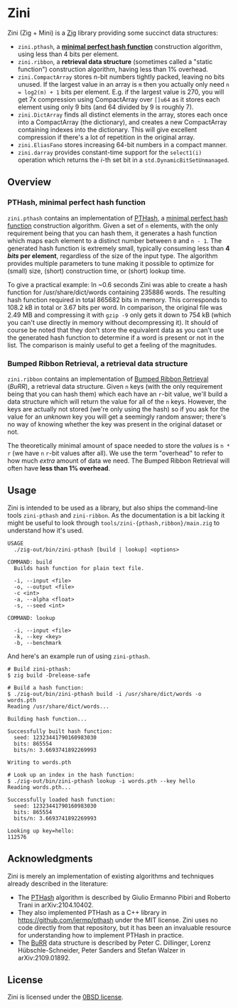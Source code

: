 # Zini

Zini (Zig + Mini) is a [Zig](https://ziglang.org/) library providing some succinct data structures:

- `zini.pthash`, a [**minimal perfect hash function**](https://en.wikipedia.org/wiki/Perfect_hash_function) construction algorithm, using less than 4 bits per element.
- `zini.ribbon`, a **retrieval data structure** (sometimes called a "static function") construction algorithm, having less than 1% overhead.
- `zini.CompactArray` stores n-bit numbers tightly packed, leaving no bits unused.
  If the largest value in an array is `m` then you actually only need `n = log2(m) + 1` bits per element.
  E.g. if the largest value is 270, you will get 7x compression using CompactArray over `[]u64` as it stores each element using only 9 bits (and 64 divided by 9 is roughly 7).
- `zini.DictArray` finds all distinct elements in the array, stores each once into a CompactArray (the dictionary), and creates a new CompactArray containing indexes into the dictionary.
  This will give excellent compression if there's a lot of repetition in the original array.
- `zini.EliasFano` stores increasing 64-bit numbers in a compact manner.
- `zini.darray` provides constant-time support for the `select1(i)` operation which returns the _i_-th set bit in a `std.DynamicBitSetUnmanaged`.

## Overview

### PTHash, minimal perfect hash function

`zini.pthash` contains an implementation of [PTHash][pthash], a [minimal perfect hash function](https://en.wikipedia.org/wiki/Perfect_hash_function) construction algorithm.
Given a set of `n` elements, with the only requirement being that you can hash them, it generates a hash function which maps each element to a distinct number between `0` and `n - 1`.
The generated hash function is extremely small, typically consuming less than **4 _bits_ per element**, regardless of the size of the input type.
The algorithm provides multiple parameters to tune making it possible to optimize for (small) size, (short) construction time, or (short) lookup time.

To give a practical example:
In ~0.6 seconds Zini was able to create a hash function for /usr/share/dict/words containing 235886 words.
The resulting hash function required in total 865682 bits in memory.
This corresponds to 108.2 kB in total or 3.67 bits per word.
In comparison, the original file was 2.49 MB and compressing it with `gzip -9` only gets it down to 754 kB (which you can't use directly in memory without decompressing it).
It should of course be noted that they don't store the equivalent data as you can't use the generated hash function to determine if a word is present or not in the list.
The comparison is mainly useful to get a feeling of the magnitudes.

### Bumped Ribbon Retrieval, a retrieval data structure

`zini.ribbon` contains an implementation of [Bumped Ribbon Retrieval][burr] (_BuRR_), a retrieval data structure.
Given `n` keys (with the only requirement being that you can hash them) which each have an `r`-bit value, we'll build a data structure which will return the value for all of the `n` keys.
However, the keys are actually not stored (we're only using the hash) so if you ask for the value for an _unknown_ key you will get a seemingly random answer; there's no way of knowing whether the key was present in the original dataset or not.

The theoretically minimal amount of space needed to store the _values_ is `n * r` (we have `n` `r`-bit values after all).
We use the term "overhead" to refer to how much _extra_ amount of data we need.
The Bumped Ribbon Retrieval will often have **less than 1% overhead**.

## Usage

Zini is intended to be used as a library, but also ships the command-line tools `zini-pthash` and `zini-ribbon`.
As the documentation is a bit lacking it might be useful to look through `tools/zini-{pthash,ribbon}/main.zig` to understand how it's used.

```
USAGE
  ./zig-out/bin/zini-pthash [build | lookup] <options>

COMMAND: build
  Builds hash function for plain text file.

  -i, --input <file>
  -o, --output <file>
  -c <int>
  -a, --alpha <float>
  -s, --seed <int>

COMMAND: lookup

  -i, --input <file>
  -k, --key <key>
  -b, --benchmark
```

And here's an example run of using `zini-pthash`.

```
# Build zini-pthash:
$ zig build -Drelease-safe

# Build a hash function:
$ ./zig-out/bin/zini-pthash build -i /usr/share/dict/words -o words.pth
Reading /usr/share/dict/words...

Building hash function...

Successfully built hash function:
  seed: 12323441790160983030
  bits: 865554
  bits/n: 3.6693741892269993

Writing to words.pth

# Look up an index in the hash function:
$ ./zig-out/bin/zini-pthash lookup -i words.pth --key hello
Reading words.pth...

Successfully loaded hash function:
  seed: 12323441790160983030
  bits: 865554
  bits/n: 3.6693741892269993

Looking up key=hello:
112576
```

## Acknowledgments

Zini is merely an implementation of existing algorithms and techniques already described in the literature:

- The [PTHash][pthash] algorithm is described by Giulio Ermanno Pibiri and Roberto Trani in arXiv:2104.10402.
- They also implemented PTHash as a C++ library in <https://github.com/jermp/pthash> under the MIT license.
  Zini uses no code directly from that repository, but it has been an invaluable resource for understanding how to implement PTHash in practice.
- The [BuRR][burr] data structure is described by Peter C. Dillinger, Lorenz Hübschle-Schneider, Peter Sanders and Stefan Walzer in arXiv:2109.01892.

[pthash]: https://arxiv.org/abs/2104.10402
[burr]: https://arxiv.org/abs/2109.01892

## License

Zini is licensed under the [0BSD license](https://spdx.org/licenses/0BSD.html).
